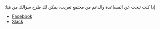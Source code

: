  :إذا كنت تبحث عن المساعدة والدعم من مجتمع تعريب، يمكن لك  طرح سؤالك من هنا
   - [Facebook](https://web.facebook.com/groups/djelfa.developers)
   - [Slack](https://d7-developers.slack.com/messages/CF5E4USF5/details/)
  
